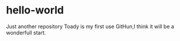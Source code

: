 # hello-world
Just another repository
Toady is my first use GitHun,I think it will be a wonderfull start.
